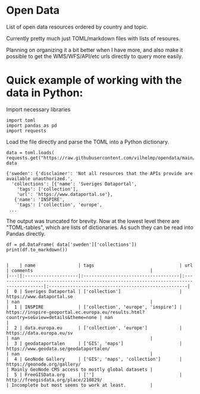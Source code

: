 # Open Data
List of open data resources ordered by country and topic.  

Currently pretty much just TOML/markdown files with lists of resoures. 

Planning on organizing it a bit better when I have more, and also make it possible to get the WMS/WFS/API/etc urls directly to query more easily.   



# Quick example of working with the data in Python:

Import necessary libraries
```
import toml
import pandas as pd
import requests
```

Load the file directly and parse the TOML into a Python dictionary.
```
data = toml.loads( requests.get("https://raw.githubusercontent.com/vilhelmp/opendata/main/sweden.toml").text)
data

{'sweden': {'disclaimer': 'Not all resources that the APIs provide are available unauthorized.',
  'collections': [{'name': 'Sveriges Dataportal',
    'tags': ['collection'],
    'url': 'https://www.dataportal.se'},
   {'name': 'INSPIRE',
    'tags': ['collection', 'europe', 
 ...  
```
The output was truncated for brevity. Now at the lowest level there are "TOML-tables", which are lists of dictionaries. 
As such they can be read into Pandas directly.

```
df = pd.DataFrame( data['sweden']['collections'])
print(df.to_markdown())


|    | name                | tags                                | url                                                                                    | comments                                            |
|---:|:--------------------|:------------------------------------|:---------------------------------------------------------------------------------------|:----------------------------------------------------|
|  0 | Sveriges Dataportal | ['collection']                      | https://www.dataportal.se                                                              | nan                                                 |
|  1 | INSPIRE             | ['collection', 'europe', 'inspire'] | https://inspire-geoportal.ec.europa.eu/results.html?country=se&view=details&theme=none | nan                                                 |
|  2 | data.europa.eu      | ['collection', 'europe']            | https://data.europa.eu/sv                                                              | nan                                                 |
|  3 | geodataportalen     | ['GIS', 'maps']                     | https://www.geodata.se/geodataportalen/                                                | nan                                                 |
|  4 | GeoNode Gallery     | ['GIS', 'maps', 'collection']       | https://geonode.org/gallery/                                                           | Mainly GeoNode CMS access to mostly global datasets |
|  5 | FreeGISData.org     | ['']                                | http://freegisdata.org/place/210829/                                                   | Incomplete but most seems to work at least.         |
```




